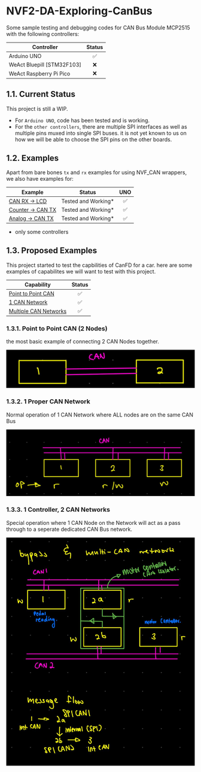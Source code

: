 # NVF2-DA-Exploring-CanBus

Some sample testing and debugging codes for CAN Bus Module MCP2515 with the following controllers:

| Controller                          | Status |
|-------------------------------------|:------:|
| Arduino UNO                         |   ✅    |
| WeAct Bluepill [STM32F103]          |   ❌    |
| WeAct Raspberry Pi Pico             |   ❌    |

## 1.1. Current Status

This project is still a WIP.

- For `Arduino UNO`, code has been tested and is working.
- For the `other controllers`, there are multiple SPI interfaces as well as multiple pins muxed into single SPI buses. it is not yet known to us on how we will be able to choose the SPI pins on the other boards.

## 1.2. Examples

Apart from bare bones `tx` and `rx` examples for using NVF_CAN wrappers, we also have examples for:

| Example                                                      |   Status   |     UNO    |
|--------------------------------------------------------------|:----------:|:----------:|
| [CAN RX -> LCD](./NVF2-CanFD/examples/main_rx_lcd.cpp)       | Tested and Working* |   ✅   |
| [Counter -> CAN TX](./NVF2-CanFD/examples/main_tx.cpp)       | Tested and Working* |   ✅   |
| [Analog -> CAN TX](./NVF2-CanFD/examples/main_tx_analog.cpp) | Tested and Working* |   ✅   |

* only some controllers

## 1.3. Proposed Examples

This project started to test the capbilities of CanFD for a car. here are some examples of capabilites we will want to test with this project.

| Capability                                         |   Status   |
|----------------------------------------------------|:----------:|
| [Point to Point CAN](#point-to-point-can-2-nodes)  |   ✅   |
| [1 CAN Network](#1-proper-can-network)             |   ✅   |
| [Multiple CAN Networks](#1-controller-2-can-networks) | ✅ |
### 1.3.1. Point to Point CAN (2 Nodes)

the most basic example of connecting 2 CAN Nodes together.

![img](rsc/P2P_CAN_CONN.jpg)

### 1.3.2. 1 Proper CAN Network

Normal operation of 1 CAN Network where ALL nodes are on the same CAN Bus

![img](rsc/CAN_NETWORK.jpg)

### 1.3.3. 1 Controller, 2 CAN Networks

Special operation where 1 CAN Node on the Network will act as a pass through to a seperate dedicated CAN Bus network.

![img](rsc/MULTI_CAN_NETWORKS.jpg)
